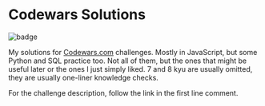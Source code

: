 # Codewars Solutions
 ![badge](https://www.codewars.com/users/barogu37/badges/small)
 
My solutions for [Codewars.com](https://www.codewars.com/) challenges. Mostly in JavaScript, but some Python and SQL practice too. Not all of them, but the ones that might be useful later or the ones I just simply liked. 7 and 8 kyu are usually omitted, they are usually one-liner knowledge checks.

For the challenge description, follow the link in the first line comment.
